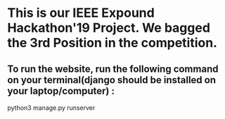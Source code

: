 # This is our IEEE Expound Hackathon'19 Project. We bagged the 3rd Position in the competition.

## To run the website, run the following command on your terminal(django should be installed on your laptop/computer) : 
 python3 manage.py runserver
